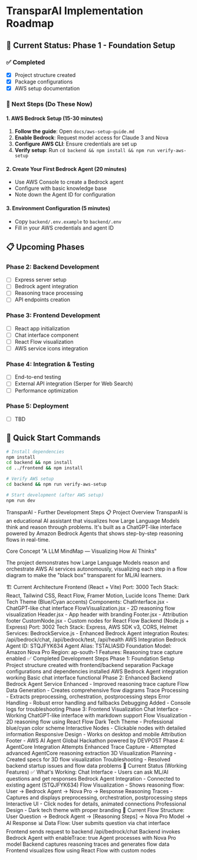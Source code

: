 # TransparAI Implementation Roadmap

## 🎯 Current Status: Phase 1 - Foundation Setup

### ✅ Completed

- [x] Project structure created
- [x] Package configurations
- [x] AWS setup documentation

### 🔄 Next Steps (Do These Now)

#### 1. AWS Bedrock Setup (15-30 minutes)

1. **Follow the guide**: Open `docs/aws-setup-guide.md`
2. **Enable Bedrock**: Request model access for Claude 3 and Nova
3. **Configure AWS CLI**: Ensure credentials are set up
4. **Verify setup**: Run `cd backend && npm install && npm run verify-aws-setup`

#### 2. Create Your First Bedrock Agent (20 minutes)

- Use AWS Console to create a Bedrock agent
- Configure with basic knowledge base
- Note down the Agent ID for configuration

#### 3. Environment Configuration (5 minutes)

- Copy `backend/.env.example` to `backend/.env`
- Fill in your AWS credentials and agent ID

## 📋 Upcoming Phases

### Phase 2: Backend Development

- [ ] Express server setup
- [ ] Bedrock agent integration
- [ ] Reasoning trace processing
- [ ] API endpoints creation

### Phase 3: Frontend Development

- [ ] React app initialization
- [ ] Chat interface component
- [ ] React Flow visualization
- [ ] AWS service icons integration

### Phase 4: Integration & Testing

- [ ] End-to-end testing
- [ ] External API integration (Serper for Web Search)
- [ ] Performance optimization

### Phase 5: Deployment

- [ ] TBD

## 🚀 Quick Start Commands

```bash
# Install dependencies
npm install
cd backend && npm install
cd ../frontend && npm install

# Verify AWS setup
cd backend && npm run verify-aws-setup

# Start development (after AWS setup)
npm run dev
```

TransparAI - Further Development Steps
📋 Project Overview
TransparAI is an educational AI assistant that visualizes how Large Language Models think and reason through problems. It's built as a ChatGPT-like interface powered by Amazon Bedrock Agents that shows step-by-step reasoning flows in real-time.

Core Concept
"A LLM MindMap — Visualizing How AI Thinks"

The project demonstrates how Large Language Models reason and orchestrate AWS AI services autonomously, visualizing each step in a flow diagram to make the "black box" transparent for ML/AI learners.

🏗️ Current Architecture
Frontend (React + Vite)
Port: 3000
Tech Stack: React, Tailwind CSS, React Flow, Framer Motion, Lucide Icons
Theme: Dark Tech Theme (Blue/Cyan accents)
Components:
ChatInterface.jsx - ChatGPT-like chat interface
FlowVisualization.jsx - 2D reasoning flow visualization
Header.jsx - App header with branding
Footer.jsx - Attribution footer
CustomNode.jsx - Custom nodes for React Flow
Backend (Node.js + Express)
Port: 3002
Tech Stack: Express, AWS SDK v3, CORS, Helmet
Services:
BedrockService.js - Enhanced Bedrock Agent integration
Routes: /api/bedrock/chat, /api/bedrock/test, /api/health
AWS Integration
Bedrock Agent ID: STQJFYK634
Agent Alias: TSTALIASID
Foundation Model: Amazon Nova Pro
Region: ap-south-1
Features: Reasoning trace capture enabled
✅ Completed Development Steps
Phase 1: Foundation Setup
 Project structure created with frontend/backend separation
 Package configurations and dependencies installed
 AWS Bedrock Agent integration working
 Basic chat interface functional
Phase 2: Enhanced Backend
 Bedrock Agent Service Enhanced - Improved reasoning trace capture
 Flow Data Generation - Creates comprehensive flow diagrams
 Trace Processing - Extracts preprocessing, orchestration, postprocessing steps
 Error Handling - Robust error handling and fallbacks
 Debugging Added - Console logs for troubleshooting
Phase 3: Frontend Visualization
 Chat Interface - Working ChatGPT-like interface with markdown support
 Flow Visualization - 2D reasoning flow using React Flow
 Dark Tech Theme - Professional blue/cyan color scheme
 Interactive Nodes - Clickable nodes with detailed information
 Responsive Design - Works on desktop and mobile
 Attribution Footer - AWS AI Agent Global Hackathon powered by DEVPOST
Phase 4: AgentCore Integration Attempts
 Enhanced Trace Capture - Attempted advanced AgentCore reasoning extraction
 3D Visualization Planning - Created specs for 3D flow visualization
 Troubleshooting - Resolved backend startup issues and flow data problems
🎯 Current Status (Working Features)
✅ What's Working:
Chat Interface - Users can ask ML/AI questions and get responses
Bedrock Agent Integration - Connected to existing agent (STQJFYK634)
Flow Visualization - Shows reasoning flow: User → Bedrock Agent → Nova Pro → Response
Reasoning Traces - Captures and displays preprocessing, orchestration, postprocessing steps
Interactive UI - Click nodes for details, animated connections
Professional Design - Dark tech theme with proper branding
🔧 Current Flow Structure:
User Question → Bedrock Agent → [Reasoning Steps] → Nova Pro Model → AI Response
📊 Data Flow:
User submits question via chat interface
Frontend sends request to backend /api/bedrock/chat
Backend invokes Bedrock Agent with enableTrace: true
Agent processes with Nova Pro model
Backend captures reasoning traces and generates flow data
Frontend visualizes flow using React Flow with custom nodes